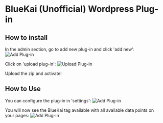 
# BlueKai (Unofficial) Wordpress Plug-in

## How to install ##
In the admin section, go to add new plug-in and click 'add new':
![Add Plug-in](https://www.evernote.com/shard/s142/sh/22b550cd-f654-4090-9da4-86b4df403b00/72dcafcdf6a4a776/res/d65ad0cf-3651-44e9-92bb-80c38e47a70a/skitch.png?resizeSmall&width=832)

Click on 'upload plug-in':
![Upload Plug-in](https://www.evernote.com/shard/s142/sh/38bea760-9dad-4000-9455-74063f63c80b/f0cccb2b2b2fd3f4/res/44b88601-0053-4f51-b89b-c41682f89b69/skitch.png?resizeSmall&width=832)

Upload the zip and activate!

## How to Use ##
You can configure the plug-in in 'settings':
![Add Plug-in](https://www.evernote.com/shard/s142/sh/6998bd35-2bbc-4e6e-8d5d-69faf74899f2/ab8b9c127941f4a6/res/2dd9246d-089b-4286-8007-75c000ebabcb/skitch.png?resizeSmall&width=832)

You will now see the BlueKai tag available with all available data points on your pages:
![Add Plug-in](https://www.evernote.com/shard/s142/sh/b26cd036-b286-4354-99f6-5ec77f94df66/1cc36fdbd202a6e4/res/5340518b-37e4-47f2-ad8b-8fc9f165d9e1/skitch.png?resizeSmall&width=832)


